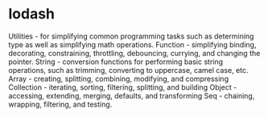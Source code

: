 # lodash

Utilities - for simplifying common programming tasks such as determining type as well as simplifying math operations.
Function - simplifying binding, decorating, constraining, throttling, debouncing, currying, and changing the pointer.
String - conversion functions for performing basic string operations, such as trimming, converting to uppercase, camel case, etc.
Array - creating, splitting, combining, modifying, and compressing
Collection - iterating, sorting, filtering, splitting, and building
Object - accessing, extending, merging, defaults, and transforming
Seq - chaining, wrapping, filtering, and testing.

